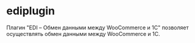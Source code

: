 # ediplugin
Плагин "EDI – Обмен данными между WooCommerce и 1С" позволяет осуществлять обмен данными между WooCommerce и 1С.
